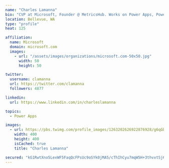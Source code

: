 ```yaml
---
name: "Charles Lamanna"
bio: "CVP at Microsoft, Founder @ MetricsHub. Works on Power Apps, Power Automate, Power Virtual Agent, Common Data Service and Dynamics 365."
location: Bellevue, WA
type: "profile"
heat: 125

affiliation:
  name: Microsoft
  domain: microsoft.com
  images:
    - url: "/assets/images/organizations/microsoft.com-50x50.jpg"
      width: 50
      height: 50

twitter:
  username: clamanna
  url: https://twitter.com/clamanna
  followers: 4877

linkedin:
  url: https://www.linkedin.com/in/charleslamanna

topics:
  - Power Apps

images:
  - url: https://pbs.twimg.com/profile_images/1263202626922876928/g6qGbHZ-_400x400.jpg
    width: 400
    height: 400
    isCached: true
    title: "Charles Lamanna"

secured: "kG1RwtXno5LexWF5FaqQcFPsUc9oSYk0jMA5/cThIhCyu7mqW5H+3thvxtSj6T4iU+qaSzB1nOlYasRdGYTlUmuoQpbiRs0kYZzV3SCjM1r6oBjJcWnIssD8b/8aTtsBOlhSTO1k1ub9BmTSb9kzKaXFbkEz0mA9YejMbMPIIqfxxaYFUKVxbv0AawHXcjONJiuSeyRhn7wbftA9vN/1dzU6wiZICyZFXvdJaKBjXguPp1+7LLqTEz5ySklD+rdYgj+Jr6SZbV9e2HaE0c06/SwzjULwCpj/Mwgw98jrpbrx4WoEEtyNftlHalUUZBm6lToSa9cBEsZjxtwxOoUJXiGU/JadNEP0PjJezmBI18de+5+mNXfB/i3uh0QiVQXUnfmIhDDNw5tlSozYP6CssX0ZTAHvfky/xqADlfimSgk=;t0DOeB2jsvLgzzt2qO9tTw=="
---
```


